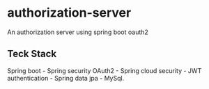 # authorization-server
An authorization server using spring boot oauth2

## Teck Stack
Spring boot - Spring security OAuth2 - Spring cloud security - JWT authentication - Spring data jpa - MySql.
